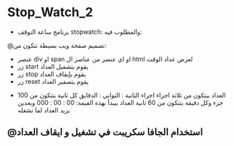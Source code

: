 # Stop_Watch_2
- برنامج ساعة التوقف stopwatch:
والمطلوب فيه:

@تصميم صفحة ويب بسيطة تتكون من:
    
  - عنصر div او span او اي عنصر من عناصر ال html لعرض عداد الوقت
  - زر start يقوم بتشغيل العداد
  - زر stop يقوم بإيقاف العداد
  - زر reset يقوم بتصفير العداد
* العداد بيتكون من ثلاثة اجزاء 
اجزاء الثانية : الثواني : الدقايق
كل ثانية بتتكون من 100 جزء وكل دقيقة بتتكون من 60 ثانية
العداد بيبدأ بهذة القيمة:
00 : 00 : 000
وبعدين يزيد العداد لما نشغله

@استخدام الجافا سكريبت في تشغيل و ايقاف العداد
------------------------
